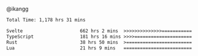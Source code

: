 @ikangg
<!--START_SECTION:waka-->

```txt
Total Time: 1,178 hrs 31 mins

Svelte                     662 hrs 2 mins  >>>>>>>>>>>>>>===========   55.66 %
TypeScript                 181 hrs 16 mins >>>>=====================   15.24 %
Rust                       38 hrs 50 mins  >========================   03.27 %
Lua                        21 hrs 9 mins   =========================   01.78 %
```

<!--END_SECTION:waka-->
